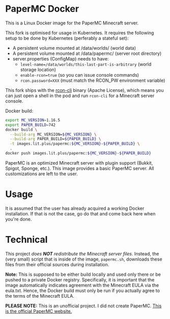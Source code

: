 # PaperMC Docker
This is a Linux Docker image for the PaperMC Minecraft server.

This fork is optimised for usage in Kubernetes. It requires the following
setup to be done by Kubernetes (perferably a stateful set):
 * A persistent volume mounted at /data/worlds/ (world data)
 * A persistent volume mounted at /data/papermc/ (server root directory)
 * server.properties (ConfigMap) needs to have:
   * `level-name=/data/worlds/this-last-part-is-arbitrary` (world storage location)
   * `enable-rcon=true` (so you can issue console commands)
   * `rcon.password=XXX` (must match the RCON_PW environment variable)

This fork ships with the [rcon-cli](https://github.com/itzg/rcon-cli)
binary (Apache License), which means you can just open a shell in the pod
and run `rcon-cli` for a Minecraft server console.

Docker build:

```bash
export MC_VERSION=1.16.5
export PAPER_BUILD=742
docker build \
  --build-arg MC_VERSION=${MC_VERSION} \
  --build-arg PAPER_BUILD=${PAPER_BUILD} \
  -t images.lit.plus/papermc:${MC_VERSION}-${PAPER_BUILD} \
  .
docker push images.lit.plus/papermc:${MC_VERSION}-${PAPER_BUILD}
```

PaperMC is an optimized Minecraft server with plugin support (Bukkit, Spigot, Sponge, etc.).
This image provides a basic PaperMC server. All customizations are left to the user.
# Usage
It is assumed that the user has already acquired a working Docker installation. If that is not the case, go do that and come back here when you're done.
# Technical
This project *does **NOT** redistribute the Minecraft server files*. Instead, the (very small) script that is inside of
the image, `papermc.sh`, downloads these files from their official sources during installation.

**Note:** This is supposed to be either build locally and used only there or
be pushed to a private Docker registry. Specifically, it is important that
the image automatically indicates agreement with the Minecraft EULA via
the eula.txt. Hence, the Docker build must only be run if you actually
agree to the terms of the Minecraft EULA.

**PLEASE NOTE:** This is an unofficial project. I did not create PaperMC. [This is the official PaperMC website.](https://papermc.io/)

